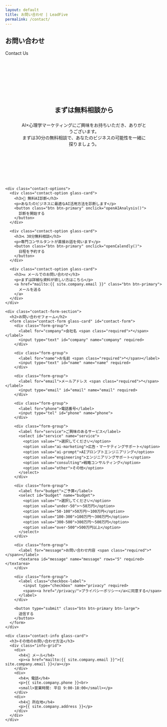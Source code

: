 ```yaml
---
layout: default
title: お問い合わせ | LeadFive
permalink: /contact/
---
```


<section class="page-header">
  <div class="container">
    <h1 class="page-title">お問い合わせ</h1>
    <p class="page-subtitle">Contact Us</p>
  </div>
</section>

<section class="contact-section">
  <div class="container">
    <div class="contact-intro glass-card">
      <h2>まずは無料相談から</h2>
      <p>
        AI×心理学マーケティングにご興味をお持ちいただき、ありがとうございます。<br>
        まずは30分の無料相談で、あなたのビジネスの可能性を一緒に探りましょう。
      </p>
    </div>

    <div class="contact-options">
      <div class="contact-option glass-card">
        <h3>🚀 無料AI診断</h3>
        <p>あなたのビジネスに最適なAI活用方法を診断します</p>
        <button class="btn btn-primary" onclick="openAIAnalysis()">
          診断を開始する
        </button>
      </div>

      <div class="contact-option glass-card">
        <h3>📞 30分無料相談</h3>
        <p>専門コンサルタントが直接お話を伺います</p>
        <button class="btn btn-primary" onclick="openCalendly()">
          日程を予約する
        </button>
      </div>

      <div class="contact-option glass-card">
        <h3>✉️ メールでのお問い合わせ</h3>
        <p>まずは詳細な資料が欲しい方はこちら</p>
        <a href="mailto:{{ site.company.email }}" class="btn btn-primary">
          メールを送る
        </a>
      </div>
    </div>

    <div class="contact-form-section">
      <h2>お問い合わせフォーム</h2>
      <form class="contact-form glass-card" id="contact-form">
        <div class="form-group">
          <label for="company">会社名 <span class="required">*</span></label>
          <input type="text" id="company" name="company" required>
        </div>

        <div class="form-group">
          <label for="name">お名前 <span class="required">*</span></label>
          <input type="text" id="name" name="name" required>
        </div>

        <div class="form-group">
          <label for="email">メールアドレス <span class="required">*</span></label>
          <input type="email" id="email" name="email" required>
        </div>

        <div class="form-group">
          <label for="phone">電話番号</label>
          <input type="tel" id="phone" name="phone">
        </div>

        <div class="form-group">
          <label for="service">ご興味のあるサービス</label>
          <select id="service" name="service">
            <option value="">選択してください</option>
            <option value="ai-marketing">広告・マーケティングサポート</option>
            <option value="ai-prompt">AIプロンプトエンジニアリング</option>
            <option value="engineering">エンジニアリングサポート</option>
            <option value="consulting">戦略コンサルティング</option>
            <option value="other">その他</option>
          </select>
        </div>

        <div class="form-group">
          <label for="budget">ご予算</label>
          <select id="budget" name="budget">
            <option value="">選択してください</option>
            <option value="under-50">〜50万円</option>
            <option value="50-100">50万円〜100万円</option>
            <option value="100-300">100万円〜300万円</option>
            <option value="300-500">300万円〜500万円</option>
            <option value="over-500">500万円以上</option>
          </select>
        </div>

        <div class="form-group">
          <label for="message">お問い合わせ内容 <span class="required">*</span></label>
          <textarea id="message" name="message" rows="5" required></textarea>
        </div>

        <div class="form-group">
          <label class="checkbox-label">
            <input type="checkbox" name="privacy" required>
            <span><a href="/privacy/">プライバシーポリシー</a>に同意する</span>
          </label>
        </div>

        <button type="submit" class="btn btn-primary btn-large">
          送信する
        </button>
      </form>
    </div>

    <div class="contact-info glass-card">
      <h3>その他のお問い合わせ方法</h3>
      <div class="info-grid">
        <div>
          <h4>📧 メール</h4>
          <p><a href="mailto:{{ site.company.email }}">{{ site.company.email }}</a></p>
        </div>
        <div>
          <h4>📞 電話</h4>
          <p>{{ site.company.phone }}<br>
          <small>営業時間: 平日 9:00-18:00</small></p>
        </div>
        <div>
          <h4>📍 所在地</h4>
          <p>{{ site.company.address }}</p>
        </div>
      </div>
    </div>
  </div>
</section>

<style>
.contact-section {
  padding: 4rem 0;
}

.contact-intro {
  text-align: center;
  padding: 3rem;
  margin-bottom: 4rem;
}

.contact-intro h2 {
  margin-bottom: 1.5rem;
}

.contact-options {
  display: grid;
  grid-template-columns: repeat(auto-fit, minmax(300px, 1fr));
  gap: 2rem;
  margin-bottom: 4rem;
}

.contact-option {
  text-align: center;
  padding: 2rem;
  transition: transform 0.3s ease;
}

.contact-option:hover {
  transform: translateY(-5px);
}

.contact-option h3 {
  font-size: 1.5rem;
  margin-bottom: 1rem;
}

.contact-option p {
  color: #9ca3af;
  margin-bottom: 1.5rem;
}

.contact-form-section {
  max-width: 800px;
  margin: 0 auto 4rem;
}

.contact-form {
  padding: 3rem;
}

.form-group {
  margin-bottom: 1.5rem;
}

.form-group label {
  display: block;
  margin-bottom: 0.5rem;
  font-weight: 500;
}

.required {
  color: #ef4444;
}

.form-group input,
.form-group select,
.form-group textarea {
  width: 100%;
  padding: 0.75rem 1rem;
  background: rgba(255, 255, 255, 0.05);
  border: 1px solid rgba(255, 255, 255, 0.1);
  border-radius: 8px;
  color: #fff;
  font-size: 1rem;
  transition: all 0.3s ease;
}

.form-group input:focus,
.form-group select:focus,
.form-group textarea:focus {
  outline: none;
  border-color: #8b5cf6;
  background: rgba(255, 255, 255, 0.08);
}

.checkbox-label {
  display: flex;
  align-items: center;
  gap: 0.5rem;
  cursor: pointer;
}

.checkbox-label input[type="checkbox"] {
  width: auto;
  margin: 0;
}

.contact-info {
  padding: 3rem;
  text-align: center;
}

.info-grid {
  display: grid;
  grid-template-columns: repeat(auto-fit, minmax(200px, 1fr));
  gap: 2rem;
  margin-top: 2rem;
}

.info-grid h4 {
  font-size: 1.125rem;
  margin-bottom: 0.5rem;
}

.info-grid p {
  color: #d1d5db;
}

.info-grid small {
  color: #9ca3af;
}
</style>

<script>
function openCalendly() {
  // Calendlyの予約ページを開く（実際のURLに変更してください）
  window.open('https://calendly.com/leadfive/consultation', '_blank');
}

document.getElementById('contact-form').addEventListener('submit', function(e) {
  e.preventDefault();
  
  // フォームデータを収集
  const formData = new FormData(this);
  const data = Object.fromEntries(formData);
  
  // ここで実際の送信処理を実装
  // 例: FormspreeやNetlify Formsなどのサービスを使用
  
  alert('お問い合わせありがとうございます。24時間以内にご連絡いたします。');
  this.reset();
});
</script>